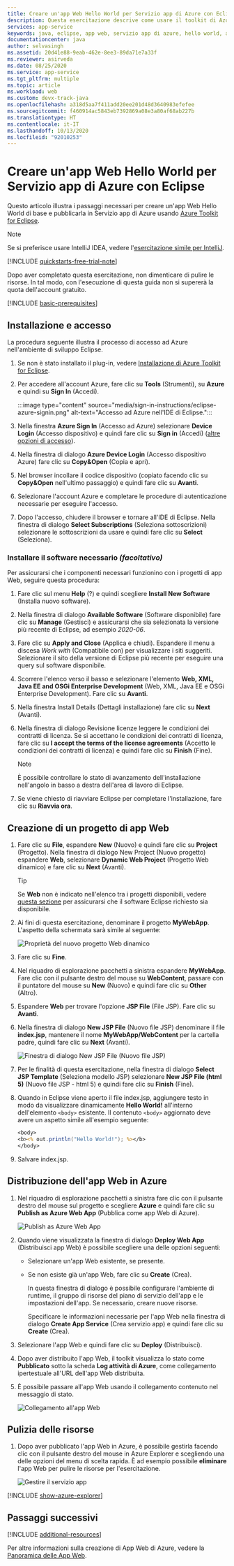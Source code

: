 ```yaml
---
title: Creare un'app Web Hello World per Servizio app di Azure con Eclipse
description: Questa esercitazione descrive come usare il toolkit di Azure per Eclipse per creare un'app Web Hello World per Azure.
services: app-service
keywords: java, eclipse, app web, servizio app di azure, hello world, avvio rapido
documentationcenter: java
author: selvasingh
ms.assetid: 20d41e88-9eab-462e-8ee3-89da71e7a33f
ms.reviewer: asirveda
ms.date: 08/25/2020
ms.service: app-service
ms.tgt_pltfrm: multiple
ms.topic: article
ms.workload: web
ms.custom: devx-track-java
ms.openlocfilehash: a318d5aa7f411add20ee201d48d3640983efefee
ms.sourcegitcommit: f460914ac5843eb7392869a08e3a80af68ab227b
ms.translationtype: HT
ms.contentlocale: it-IT
ms.lasthandoff: 10/13/2020
ms.locfileid: "92010253"
---
```

# <a name="create-a-hello-world-web-app-for-azure-app-service-using-eclipse"></a>Creare un'app Web Hello World per Servizio app di Azure con Eclipse

Questo articolo illustra i passaggi necessari per creare un'app Web Hello World di base e pubblicarla in Servizio app di Azure usando [Azure Toolkit for Eclipse](https://marketplace.eclipse.org/content/azure-toolkit-eclipse).

> [!NOTE]
>
> Se si preferisce usare IntelliJ IDEA, vedere l'[esercitazione simile per IntelliJ][intellij-hello-world].
>
>[!INCLUDE [quickstarts-free-trial-note](includes/quickstarts-free-trial-note.md)]
>
> Dopo aver completato questa esercitazione, non dimenticare di pulire le risorse. In tal modo, con l'esecuzione di questa guida non si supererà la quota dell'account gratuito.
>

[!INCLUDE [basic-prerequisites](includes/basic-prerequisites.md)]

## <a name="installation-and-sign-in"></a>Installazione e accesso

La procedura seguente illustra il processo di accesso ad Azure nell'ambiente di sviluppo Eclipse.

1. Se non è stato installato il plug-in, vedere [Installazione di Azure Toolkit for Eclipse](installation.md).

1. Per accedere all'account Azure, fare clic su **Tools** (Strumenti), su **Azure** e quindi su **Sign In** (Accedi).

   :::image type="content" source="media/sign-in-instructions/eclipse-azure-signin.png" alt-text="Accesso ad Azure nell'IDE di Eclipse.":::

1. Nella finestra **Azure Sign In** (Accesso ad Azure) selezionare **Device Login** (Accesso dispositivo) e quindi fare clic su **Sign in** (Accedi) ([altre opzioni di accesso](sign-in-instructions.md)).

1. Nella finestra di dialogo **Azure Device Login** (Accesso dispositivo Azure) fare clic su **Copy&Open** (Copia e apri).

1. Nel browser incollare il codice dispositivo (copiato facendo clic su **Copy&Open** nell'ultimo passaggio) e quindi fare clic su **Avanti**.

1. Selezionare l'account Azure e completare le procedure di autenticazione necessarie per eseguire l'accesso.

1. Dopo l'accesso, chiudere il browser e tornare all'IDE di Eclipse. Nella finestra di dialogo **Select Subscriptions** (Seleziona sottoscrizioni) selezionare le sottoscrizioni da usare e quindi fare clic su **Select** (Seleziona).

### <a name="install-required-software-optional"></a>Installare il software necessario *(facoltativo)*

Per assicurarsi che i componenti necessari funzionino con i progetti di app Web, seguire questa procedura:

1. Fare clic sul menu **Help** (?) e quindi scegliere **Install New Software** (Installa nuovo software).

1. Nella finestra di dialogo **Available Software** (Software disponibile) fare clic su **Manage** (Gestisci) e assicurarsi che sia selezionata la versione più recente di Eclipse, ad esempio *2020-06*.

1. Fare clic su **Apply and Close** (Applica e chiudi). Espandere il menu a discesa *Work with* (Compatibile con) per visualizzare i siti suggeriti. Selezionare il sito della versione di Eclipse più recente per eseguire una query sul software disponibile.

1. Scorrere l'elenco verso il basso e selezionare l'elemento **Web, XML, Java EE and OSGi Enterprise Development** (Web, XML, Java EE e OSGi Enterprise Development). Fare clic su **Avanti**.

1. Nella finestra Install Details (Dettagli installazione) fare clic su **Next** (Avanti).

1. Nella finestra di dialogo Revisione licenze leggere le condizioni dei contratti di licenza. Se si accettano le condizioni dei contratti di licenza, fare clic su **I accept the terms of the license agreements** (Accetto le condizioni dei contratti di licenza) e quindi fare clic su **Finish** (Fine). 

   > [!NOTE]
   > È possibile controllare lo stato di avanzamento dell'installazione nell'angolo in basso a destra dell'area di lavoro di Eclipse.

1. Se viene chiesto di riavviare Eclipse per completare l'installazione, fare clic su **Riavvia ora**.

## <a name="creating-a-web-app-project"></a>Creazione di un progetto di app Web

1. Fare clic su **File**, espandere **New** (Nuovo) e quindi fare clic su **Project** (Progetto). Nella finestra di dialogo New Project (Nuovo progetto) espandere **Web**, selezionare **Dynamic Web Project** (Progetto Web dinamico) e fare clic su **Next** (Avanti).

   > [!TIP]
   > Se **Web** non è indicato nell'elenco tra i progetti disponibili, vedere [questa sezione](#install-required-software-optional) per assicurarsi che il software Eclipse richiesto sia disponibile.

1. Ai fini di questa esercitazione, denominare il progetto **MyWebApp**. L'aspetto della schermata sarà simile al seguente:
   
   ![Proprietà del nuovo progetto Web dinamico][dynamic-web-project-properties]

1. Fare clic su **Fine**.

1. Nel riquadro di esplorazione pacchetti a sinistra espandere **MyWebApp**. Fare clic con il pulsante destro del mouse su **WebContent**, passare con il puntatore del mouse su **New** (Nuovo) e quindi fare clic su **Other** (Altro).

1. Espandere **Web** per trovare l'opzione **JSP File** (File JSP). Fare clic su **Avanti**.

1. Nella finestra di dialogo **New JSP File** (Nuovo file JSP) denominare il file **index.jsp**, mantenere il nome **MyWebApp/WebContent** per la cartella padre, quindi fare clic su **Next** (Avanti).

   ![Finestra di dialogo New JSP File (Nuovo file JSP)][new-jsp-file-dialog]

1. Per le finalità di questa esercitazione, nella finestra di dialogo **Select JSP Template** (Seleziona modello JSP) selezionare **New JSP File (html 5)** (Nuovo file JSP - html 5) e quindi fare clic su **Finish** (Fine).

1. Quando in Eclipse viene aperto il file index.jsp, aggiungere testo in modo da visualizzare dinamicamente **Hello World!** all'interno dell'elemento `<body>` esistente. Il contenuto `<body>` aggiornato deve avere un aspetto simile all'esempio seguente:
   
   ```jsp
   <body>
   <b><% out.println("Hello World!"); %></b>
   </body>
   ```
1. Salvare index.jsp.

## <a name="deploying-the-web-app-to-azure"></a>Distribuzione dell'app Web in Azure

1. Nel riquadro di esplorazione pacchetti a sinistra fare clic con il pulsante destro del mouse sul progetto e scegliere **Azure** e quindi fare clic su **Publish as Azure Web App** (Pubblica come app Web di Azure).
   
   ![Publish as Azure Web App][publish-as-azure-web-app]

1. Quando viene visualizzata la finestra di dialogo **Deploy Web App** (Distribuisci app Web) è possibile scegliere una delle opzioni seguenti:

   * Selezionare un'app Web esistente, se presente.

   * Se non esiste già un'app Web, fare clic su **Create** (Crea).

      In questa finestra di dialogo è possibile configurare l'ambiente di runtime, il gruppo di risorse del piano di servizio dell'app e le impostazioni dell'app. Se necessario, creare nuove risorse.

      Specificare le informazioni necessarie per l'app Web nella finestra di dialogo **Create App Service** (Crea servizio app) e quindi fare clic su **Create** (Crea).

1. Selezionare l'app Web e quindi fare clic su **Deploy** (Distribuisci).

1. Dopo aver distribuito l'app Web, il toolkit visualizza lo stato come **Pubblicato** sotto la scheda **Log attività di Azure**, come collegamento ipertestuale all'URL dell'app Web distribuita.

1. È possibile passare all'app Web usando il collegamento contenuto nel messaggio di stato.

   ![Collegamento all'app Web][browse-web-app]

## <a name="cleaning-up-resources"></a>Pulizia delle risorse

1. Dopo aver pubblicato l'app Web in Azure, è possibile gestirla facendo clic con il pulsante destro del mouse in Azure Explorer e scegliendo una delle opzioni del menu di scelta rapida. È ad esempio possibile **eliminare** l'app Web per pulire le risorse per l'esercitazione.

   ![Gestire il servizio app][manage-app-service]

[!INCLUDE [show-azure-explorer](includes/show-azure-explorer.md)]

## <a name="next-steps"></a>Passaggi successivi

[!INCLUDE [additional-resources](includes/additional-resources.md)]

Per altre informazioni sulla creazione di App Web di Azure, vedere la [Panoramica delle App Web].

<!-- URL List -->

[Azure Toolkit for Eclipse]: /azure/developer/java/tookit-for-eclipse
[Azure Toolkit for IntelliJ]: ../toolkit-for-intellij
[intellij-hello-world]: ../toolkit-for-intellij/create-hello-world-web-app.md
[Panoramica delle app Web]: /azure/app-service/app-service-web-overview
[Apache Tomcat]: http://tomcat.apache.org/
[Jetty]: http://www.eclipse.org/jetty/

<!-- IMG List -->

[browse-web-app]: media/create-hello-world-web-app/browse-web-app.png
[dynamic-web-project-properties]: media/create-hello-world-web-app/dynamic-web-project-properties.png
[new-jsp-file-dialog]: media/create-hello-world-web-app/new-jsp-file-dialog.png
[publish-as-azure-web-app]: media/create-hello-world-web-app/publish-as-azure-web-app.png
[publish-status]: media/create-hello-world-web-app/publish-status.png
[manage-app-service]: media/create-hello-world-web-app/manage-app-service.png
